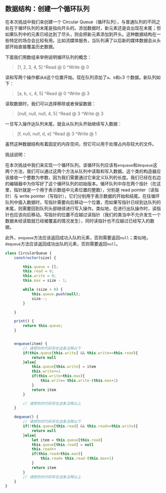 ## 数据结构：创建一个循环队列

在本次挑战中我们来创建一个 Circular Queue（循环队列），与普通队列的不同之处在于循环队列的末尾是指向开头的。添加数据时，新元素还是会出现在末尾；但如果队列中的元素已经达到了尽头，则会把新元素添加到开头。这种数据结构在一些特定的场合会比较有用。比如流媒体服务，当队列满了以后新的媒体数据会从头部开始直接覆盖历史数据。

下面我们用数组来举例说明循环队列的概念：

> [1, 2, 3, 4, 5]
> ^Read @ 0
> ^Write @ 0

读和写两个操作都从`0`这个位置开始。现在队列添加了`a`、`b`和`c`3 个数据。新队列如下：

> [a, b, c, 4, 5]
> ^Read @ 0
> ^Write @ 3

读取数据时，我们可以选择移除或者保留数据：

> [null, null, null, 4, 5]
> ^Read @ 3
> ^Write @ 3

一旦写入操作达队列末尾，就会从队列头开始继续写入数据：

> [f, null, null, d, e]
> ^Read @ 3
> ^Write @ 1

虽然这种数据结构有着固定的内存空间，但它可以用于处理占内存较大的文件。

挑战说明：

在本次挑战中我们来实现一个循环队列。该循环队列应该有`enqueue`和`dequeue`这两个方法，我们可以通过这两个方法从队列中读取和写入数据。这个类的构造器应该接收一个整数为参数，因为我们需要通过它来定义队列的长度。我们已经在右边的编辑器中为你写好了这个循环队列的初始版本。循环队列中存在两个指针（在这里，指针就是一个用于表示数组中元素位置的整数），分别是 read pointer（读指针）与 write pointer（写指针），它们分别用于表示数据的开始和结尾。在往循环队列中插入数据时，写指针需要向后移动一个位置，而如果写指针已经到达队列的末尾，则需要回到队列头部继续进行写入操作。类似地，在进行出队操作时，读指针也应该向后移动。写指针的位置不应越过读指针（我们的类当中不允许发生一个数据未经读取就已经被覆盖的情况发生），同时读指针也不应越过已经写入的数据。

此外，`enqueue`方法应该返回成功入队的元素，否则需要返回`null`；类似地，`dequeue`方法应该返回成功出队的元素，否则需要返回`null`。

```javascript
class CircularQueue {
    constructor(size) {

        this.queue = [];
        this.read = 0;
        this.write = 0;
        this.max = size - 1;

        while (size > 0) {
            this.queue.push(null);
            size--;
        }

    }

    print() {
        return this.queue;
    }


    enqueue(item) {
        // 请把你的代码写在这条注释以下
        if(this.queue[this.write] && this.write>=this.read){
            return null
        }else{
            this.queue[this.write] = item
            this.write+=1
            if(this.write>this.max){
                this.write= this.write-(this.max+1)
            }
            return item
        }

        // 请把你的代码写在这条注释以上
    }

    dequeue() {
        // 请把你的代码写在这条注释以下
        if(!this.queue[this.read] && this.read<=this.write){
            return null
        }else{
            let item = this.queue[this.read]
            this.queue[this.read] = null
            this.read++
            if(this.read>this.max){
                this.read= this.read-(this.max+1)
            }
            return item
        }
        // 请把你的代码写在这条注释以上
    }
}
```

